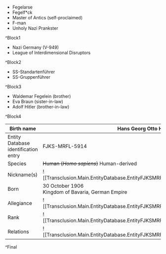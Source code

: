 - Fegelarse
- Fegelf\*ck
- Master of Antics (self-proclaimed)
- F-man
- Unholy Nazi Prankster

^Block1

- Nazi Germany (V-949)
- League of Interdimensional Disruptors

^Block2

- SS-Standartenführer
- SS-Gruppenführer

^Block3

- Waldemar Fegelein (brother)
- Eva Braun (sister-in-law)
- Adolf Hitler (brother-in-law)

^Block4

| Birth name                           | Hans Georg Otto Hermann Fegelein                                                              |
| ------------------------------------ | --------------------------------------------------------------------------------------------- |
| Entity Database identification entry | FJKS-MRFL-5914                                                                                |
| Species                              | ~~Human (*Homo sapiens*)~~ Human-derived                                                      |
| Nickname(s)                          | ![[Transclusion.Main.EntityDatabase.EntityFJKSMRFL5914.HermannFegelein.InfoboxTable#^Block1]] |
| Born                                 | 30 October 1906<br>Kingdom of Bavaria, German Empire                                          |
| Allegiance                           | ![[Transclusion.Main.EntityDatabase.EntityFJKSMRFL5914.HermannFegelein.InfoboxTable#^Block2]] |
| Rank                                 | ![[Transclusion.Main.EntityDatabase.EntityFJKSMRFL5914.HermannFegelein.InfoboxTable#^Block3]] |
| Relations                            | ![[Transclusion.Main.EntityDatabase.EntityFJKSMRFL5914.HermannFegelein.InfoboxTable#^Block4]] |

^Final